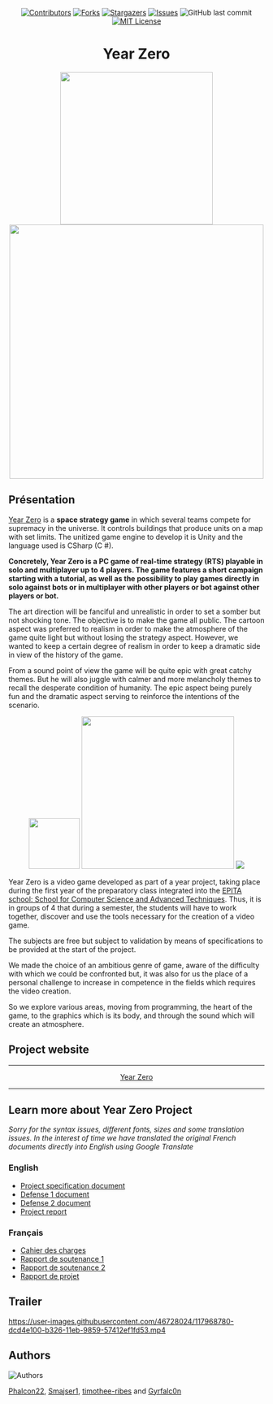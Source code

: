 
<p align="center"

[![Contributors][contributors-shield]][contributors-url]
[![Forks][forks-shield]][forks-url]
[![Stargazers][stars-shield]][stars-url]
[![Issues][issues-shield]][issues-url]
![GitHub last commit](https://img.shields.io/github/last-commit/Gyrfalc0n/Year-Zero?style=for-the-badge)
[![MIT License][license-shield]][license-url]
  </p>



<h1 align="center">Year Zero</h1>

<p float="left" align="middle">
  <img src="https://static.wixstatic.com/media/40b83d_b54b923172d84cedb35325df8814b1ea~mv2_d_2500_2500_s_4_2.png/v1/fill/w_452,h_452,al_c,q_85,usm_0.66_1.00_0.01/logo2v2.webp" width="300" />
<img src="https://i.imgur.com/4lKVlz0.png" width="500"/></p>


## Présentation
[Year Zero](https://gyrfalc0n.wixsite.com/yearzero?lang=en) is a **space strategy game** in which several teams compete for supremacy in the universe. It controls buildings that produce units on a map with set limits.
The unitized game engine to develop it is Unity and the language used is CSharp (C #).

**Concretely, Year Zero is a PC game of real-time strategy (RTS) playable in solo and multiplayer up to 4 players. 
The game features a short campaign starting with a tutorial, as well as the possibility to play games directly in solo against bots or in multiplayer with other players or bot against other players or bot.**

The art direction will be fanciful and unrealistic in order to set a somber but not shocking tone. The objective is to make the game all public. The cartoon aspect was preferred to realism in order to make the atmosphere of the game quite light but without losing the strategy aspect. However, we wanted to keep a certain degree of realism in order to keep a dramatic side in view of the history of the game.

From a sound point of view the game will be quite epic with great catchy themes. But he will also juggle with calmer and more melancholy themes to recall the desperate condition of humanity. The epic aspect being purely fun and the dramatic aspect serving to reinforce the intentions of the scenario.

<p float="left" align="middle">
  <img src="https://static.wixstatic.com/media/b44325_ff41f116b8f248ee955f14138cbcdd8f~mv2.png/v1/fill/w_133,h_133,al_c,q_85,usm_0.66_1.00_0.01/b44325_ff41f116b8f248ee955f14138cbcdd8f~mv2.webp" width="100" />
  <img src="https://static.wixstatic.com/media/b44325_cfc87a01150241a59942e0b2b23208e0~mv2.png/v1/fill/w_338,h_121,al_c,q_85,usm_0.66_1.00_0.01/b44325_cfc87a01150241a59942e0b2b23208e0~mv2.webp" width="300" /> 
  <img src="https://static.wixstatic.com/media/b44325_6509df17b2864ba1a5573fb4ee104b55~mv2_d_4286_2902_s_4_2.png/v1/fill/w_200,h_133,al_c,q_85,usm_0.66_1.00_0.01/b44325_6509df17b2864ba1a5573fb4ee104b55~mv2_d_4286_2902_s_4_2.webp" />
</p>
</p>

Year Zero is a video game developed as part of a year project, taking place during the first year of the preparatory class integrated into the [EPITA school: School for Computer Science and Advanced Techniques](https://www.epita.fr/). Thus, it is in groups of 4 that during a semester, the students will have to work together, discover and use the tools necessary for the creation of a video game.

The subjects are free but subject to validation by means of specifications to be provided at the start of the project.

We made the choice of an ambitious genre of game, aware of the difficulty with which we could be confronted but, it was also for us the place of a personal challenge to increase in competence in the fields which requires the video creation.

So we explore various areas, moving from programming, the heart of the game, to the graphics which is its body, and through the sound which will create an atmosphere.

## Project website

-----
<p align="middle">
<a href="https://gyrfalc0n.wixsite.com/yearzero?lang=en">Year Zero</a>
  </p> 
  
-----

## Learn more about Year Zero Project

*Sorry for the syntax issues, different fonts, sizes and some translation issues. In the interest of time we have translated the original French documents directly into English using Google Translate*

### **English**

* [Project specification document](https://e785d98c-4d23-48d9-8052-c202a63145b6.filesusr.com/ugd/b44325_28aeb35bd29347ddbc53041717ed90ec.pdf)
* [Defense 1 document](https://e785d98c-4d23-48d9-8052-c202a63145b6.filesusr.com/ugd/b44325_99c3432113704acc83b9baffe56ecf9f.pdf)
* [Defense 2 document](https://e785d98c-4d23-48d9-8052-c202a63145b6.filesusr.com/ugd/b44325_2aa4d2d728cf494aabb2c9d29e2b1977.pdf)
* [Project report](https://e785d98c-4d23-48d9-8052-c202a63145b6.filesusr.com/ugd/b44325_2c4c4caf524042fa8bf997028057b374.pdf)

 ### **Français**

* [Cahier des charges](https://e785d98c-4d23-48d9-8052-c202a63145b6.filesusr.com/ugd/40b83d_460bb95be6f84c3f891d8fc78e250359.pdf)
* [Rapport de soutenance 1](https://e785d98c-4d23-48d9-8052-c202a63145b6.filesusr.com/ugd/b44325_60ce6ad0eefb4c7d8f23d4132d76609e.pdf)
* [Rapport de soutenance 2](https://e785d98c-4d23-48d9-8052-c202a63145b6.filesusr.com/ugd/b44325_4a8a186fd3854ab7b6f59dc09c32a6c9.pdf)
* [Rapport de projet](https://e785d98c-4d23-48d9-8052-c202a63145b6.filesusr.com/ugd/b44325_e6676b34f87a48d1a571e60536fda8d6.pdf)


## Trailer
https://user-images.githubusercontent.com/46728024/117968780-dcd4e100-b326-11eb-9859-57412ef1fd53.mp4

## Authors

![Authors](https://i.imgur.com/p2Kh2ey.png)

[Phalcon22](https://github.com/Phalcon22), [Smajser1](https://github.com/Smajser1), [timothee-ribes](https://github.com/timothee-ribes) and [Gyrfalc0n](https://github.com/Gyrfalc0n)


[contributors-shield]: https://img.shields.io/github/contributors/Gyrfalc0n/Projet-EMS-RP.svg?style=for-the-badge
[contributors-url]: https://github.com/Gyrfalc0n/Projet-EMS-RP/graphs/contributors
[forks-shield]: https://img.shields.io/github/forks/Gyrfalc0n/Projet-EMS-RP.svg?style=for-the-badge
[forks-url]: https://github.com/Gyrfalc0n/Projet-EMS-RP/network/members
[stars-shield]: https://img.shields.io/github/stars/Gyrfalc0n/Projet-EMS-RP.svg?style=for-the-badge
[stars-url]: https://github.com/Gyrfalc0n/Projet-EMS-RP/stargazers
[issues-shield]: https://img.shields.io/github/issues/Gyrfalc0n/Projet-EMS-RP.svg?style=for-the-badge
[issues-url]: https://github.com/Gyrfalc0n/Projet-EMS-RP/issues
[license-shield]: https://img.shields.io/github/license/Gyrfalc0n/Projet-EMS-RP.svg?style=for-the-badge
[license-url]: https://github.com/Gyrfalc0n/Projet-EMS-RP/blob/master/LICENSE



